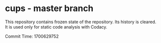 # cups - master branch

This repository contains frozen state of the repository.
Its history is cleared. It is used only for static code
analysis with Codacy.

Commit Time: 1700629752